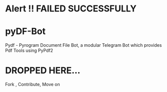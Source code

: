 # Alert !! FAILED SUCCESSFULLY

# pyDF-Bot
Pydf - Pyrogram Document File Bot, a modular Telegram Bot which provides Pdf Tools using PyPdf2


# DROPPED HERE...

 Fork , Contribute, Move on
